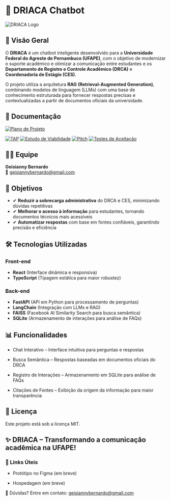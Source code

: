 # 🤖 DRIACA Chatbot

![DRIACA Logo](https://s3.gifyu.com/images/bSr5s.gif)


## 📌 Visão Geral
O **DRIACA** é um chatbot inteligente desenvolvido para a **Universidade Federal do Agreste de Pernambuco (UFAPE)**, com o objetivo de modernizar o suporte acadêmico e otimizar a comunicação entre estudantes e os **Departamento de Registro e Controle Acadêmico (DRCA)** e **Coordenadoria de Estágio (CES)**.

O projeto utiliza a arquitetura **RAG (Retrieval-Augmented Generation)**, combinando modelos de linguagem (LLMs) com uma base de conhecimento estruturada para fornecer respostas precisas e contextualizadas a partir de documentos oficiais da universidade.


## 📖 Documentação
[![Plano de Projeto](https://img.shields.io/badge/Plano_de_Projeto-2CA5E0?style=for-the-badge&logo=googledrive&logoColor=white)](https://drive.google.com/file/d/1ciA1uj269cwhCDvi_zOg9lX838tDiqQD/view?usp=sharing)

[![TAP](https://img.shields.io/badge/TAP-2CA5E0?style=for-the-badge&logo=googledrive&logoColor=white)](https://drive.google.com/file/d/1ZDP1WI-V37c3pfj1kLncD6_ch6hX5mgw/view?usp=drive_link)
[![Estudo de Viabilidade](https://img.shields.io/badge/Estudo_de_Viabilidade-2CA5E0?style=for-the-badge&logo=googledrive&logoColor=white)](https://drive.google.com/file/d/15oZ1eK-IqnNOlrMgaQ4KE0yxy7qsiyaC/view?usp=sharing)
[![Pitch](https://img.shields.io/badge/Pitch-2CA5E0?style=for-the-badge&logo=googledrive&logoColor=white)](https://drive.google.com/file/d/1V5-ieueWCBRqQHdhDtrm9FqGauXmya8I/view?usp=sharing)
[![Testes de Aceitação](https://img.shields.io/badge/Testes_de_aceitacao-2CA5E0?style=for-the-badge&logo=googledrive&logoColor=white)](https://drive.google.com/file/d/1XUTTI-4w1MHJZLhnVpHnmTpswyASTDa_/view?usp=sharing)

## 👩‍💻 Equipe

**Geisianny Bernardo**   
📧 geisiannybernardo@gmail.com  

## 🎯 Objetivos
- ✔ **Reduzir a sobrecarga administrativa** do DRCA e CES, minimizando dúvidas repetitivas
- ✔ **Melhorar o acesso à informação** para estudantes, tornando documentos técnicos mais acessíveis
- ✔ **Automatizar respostas** com base em fontes confiáveis, garantindo precisão e eficiência

## 🛠 Tecnologias Utilizadas

### Front-end
- **React** (Interface dinâmica e responsiva)
- **TypeScript** (Tipagem estática para maior robustez)

### Back-end
- **FastAPI** (API em Python para processamento de perguntas)
- **LangChain** (Integração com LLMs e RAG)
- **FAISS** (Facebook AI Similarity Search para busca semântica)
- **SQLite** (Armazenamento de interações para análise de FAQs)

## 📊 Funcionalidades
- Chat Interativo – Interface intuitiva para perguntas e respostas

- Busca Semântica – Respostas baseadas em documentos oficiais do DRCA

- Registro de Interações – Armazenamento em SQLite para análise de FAQs

- Citações de Fontes – Exibição da origem da informação para maior transparência

## 📄 Licença
Este projeto está sob a licença MIT.


## ✨ DRIACA – Transformando a comunicação acadêmica na UFAPE!

### 🔗 Links Úteis

- Protótipo no Figma (em breve)

- Hospedagem (em breve)

📧 Dúvidas? Entre em contato: geisiannybernardo@gmail.com